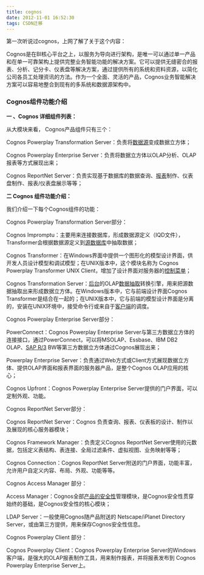 ```yaml
---
title: cognos
date: 2012-11-01 16:52:30
tags: CSDN迁移
---
```

   第一次听说过cognos，上网了解了关于这个内容：

 Cognos是在BI核心平台之上，以服务为导向进行架构，是唯一可以通过单一产品和在单一可靠架构上提供完整业务智能功能的解决方案。它可以提供无缝密合的报表、分析、记分卡、仪表盘等解决方案，通过提供所有的系统和资料资源，以简化公司各员工处理资讯的方法。作为一个全面、灵活的产品，Cognos业务智能解决方案可以容易地整合到现有的多系统和数据源架构中。 

 
### Cognos组件功能介绍

 **一 、Cognos 详细组件列表：** 

   
 从大模块来看， Cognos产品组件只有三个： 

   
 Cognos Powerplay Transformation Server：负责将[数据源](http://baike.baidu.com/view/286828.htm)变成数据立方体； 

   
 Cognos Powerplay Enterprise Server：负责将数据立方体以OLAP分析、OLAP报表等方式展现出来； 

   
 Cognos ReportNet Server：负责实现基于数据库的数据查询、[报表](http://baike.baidu.com/view/408928.htm)制作、仪表盘制作、报表/仪表盘展示等等； 

   
 **二 Cognos 组件功能介绍：** 

   
 我们介绍一下每个Cognos组件的功能： 

   
 Cognos Powerplay Transformation Server部分： 

   
 Cognos Impromptu：主要用来连接数据库，形成数据源定义（IQD文件），Transformer会根据数据源定义到[源数据库](http://baike.baidu.com/view/1766516.htm)中抽取数据； 

   
 Cognos Transformer：在Windows界面中提供一个图形化的模型设计界面，供开发人员设计模型和调试模型；在UNIX版本中，这个模块名称为 Cognos Powerplay Transformer UNIX Client，增加了设计界面对服务器的[控制菜单](http://baike.baidu.com/view/2062072.htm)； 

   
 Cognos Transformation Server：[后台](http://baike.baidu.com/view/179243.htm)的OLAP[数据抽取](http://baike.baidu.com/view/709638.htm)转换引擎，用来把源数据抽取出来形成数据立方体。在Windows版本中，它与前端设计界面Cognos Transformer是结合在一起的；在UNIX版本中，它与前端的模型设计界面是分离的，安装在UNIX环境中，接受命令行或来自于[客户端](http://baike.baidu.com/view/930.htm)的调度。 

   
 Cognos Powerplay Enterprise Server部分： 

   
 PowerConnect：Cognos Powerplay Enterprise Server与第三方数据立方体的连接接口，通过PowerConnect，可以将MSOLAP、Essbase、IBM DB2 OLAP、[SAP R/3](http://baike.baidu.com/view/1124367.htm) BW等第三方数据立方体通过Cognos展现出来； 

   
 Powerplay Enterprise Server：负责通过Web方式或Client方式展现数据立方体、提供OLAP界面和报表界面的服务器产品，是整个Cognos OLAP应用的核心； 

   
 Cognos Upfront：Cognos Powerplay Enterprise Server提供的门户界面，可以定制外观、功能。 

   
 Cognos ReportNet Server部分： 

   
 Cognos ReportNet Server：Cognos 负责查询、报表、仪表板的设计、制作以及展现的核心服务器模块； 

   
 Cognos Framework Manager：负责定义Cognos ReportNet Server使用的元数据，包括定义表结构、表连接、全局过滤条件、虚拟视图、业务映射等等； 

   
 Cognos Connection：Cognos ReportNet Server附送的门户界面，功能丰富，允许用户自定义内容、布局、外观、功能等等。 

   
 Cognos Access Manager 部分： 

   
 Access Manager：Cognos全部[产品的安全性](http://baike.baidu.com/view/540239.htm)管理模块，是Cognos安全性贯穿始终的基础，是Cognos安全性的核心模块； 

   
 LDAP Server：一般使用Cognos随产品附送的 Netscape/iPlanet Directory Server，或由第三方提供，用来保存Cognos安全性信息。 

   
 Cognos Powerplay Client 部分： 

   
 Cognos Powerplay Client：Cognos Powerplay Enterprise Server的Windows客户端，是强大的OLAP报表制作工具，用来制作报表，并将报表发布到 Cognos Powerplay Enterprise Server上。

   
 

   
 